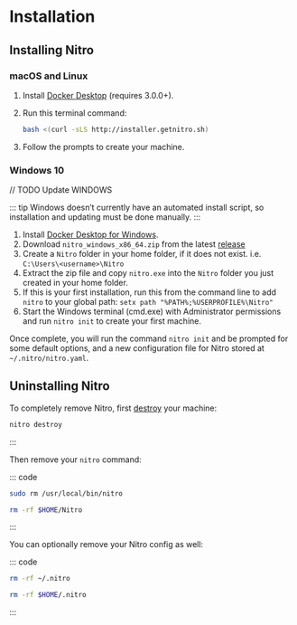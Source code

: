 # Installation

## Installing Nitro

### macOS and Linux

1. Install [Docker Desktop](https://www.docker.com/products/docker-desktop) (requires 3.0.0+).
2. Run this terminal command:

    ```bash
    bash <(curl -sLS http://installer.getnitro.sh)
    ```

3. Follow the prompts to create your machine.

### Windows 10

// TODO Update WINDOWS

::: tip
Windows doesn’t currently have an automated install script, so installation and updating must be done manually.
:::

1. Install [Docker Desktop for Windows](https://www.docker.com/products/docker-desktop).
2. Download `nitro_windows_x86_64.zip` from the latest [release](https://github.com/craftcms/nitro/releases)
3. Create a `Nitro` folder in your home folder, if it does not exist. i.e. `C:\Users\<username>\Nitro`
4. Extract the zip file and copy `nitro.exe` into the `Nitro` folder you just created in your home folder.
5. If this is your first installation, run this from the command line to add `nitro` to your global path: `setx path "%PATH%;%USERPROFILE%\Nitro"`
6. Start the Windows terminal (cmd.exe) with Administrator permissions and run `nitro init` to create your first machine.

Once complete, you will run the command `nitro init` and be prompted for some default options, and a new configuration file for Nitro stored at `~/.nitro/nitro.yaml`.

## Uninstalling Nitro

To completely remove Nitro, first [destroy](commands.md#destroy) your machine:

```bash
nitro destroy
```

:::

Then remove your `nitro` command:

::: code
```bash macOS and Linux
sudo rm /usr/local/bin/nitro
```
```bash Windows
rm -rf $HOME/Nitro
```
:::

You can optionally remove your Nitro config as well:

::: code
```bash macOS and Linux
rm -rf ~/.nitro
```
```bash Windows
rm -rf $HOME/.nitro
```
:::
